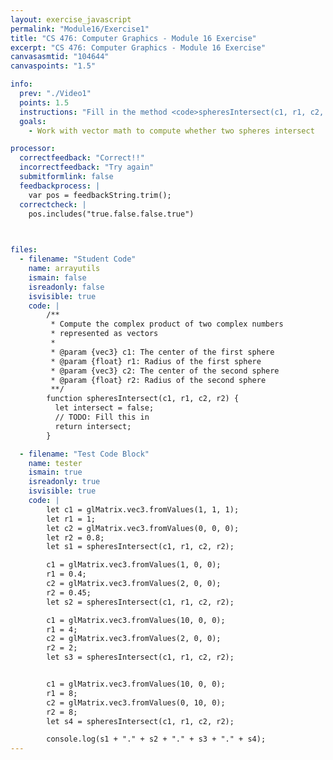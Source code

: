 ```yaml
---
layout: exercise_javascript
permalink: "Module16/Exercise1"
title: "CS 476: Computer Graphics - Module 16 Exercise"
excerpt: "CS 476: Computer Graphics - Module 16 Exercise"
canvasasmtid: "104644"
canvaspoints: "1.5"

info:
  prev: "./Video1"
  points: 1.5
  instructions: "Fill in the method <code>spheresIntersect(c1, r1, c2, r2)</code> to determine whether two spheres intersect; that is, compare the distance between their centers to the sum of their radii."
  goals:
    - Work with vector math to compute whether two spheres intersect

processor:  
  correctfeedback: "Correct!!" 
  incorrectfeedback: "Try again"
  submitformlink: false
  feedbackprocess: | 
    var pos = feedbackString.trim();
  correctcheck: |
    pos.includes("true.false.false.true")
      


files:
  - filename: "Student Code"
    name: arrayutils
    ismain: false
    isreadonly: false
    isvisible: true
    code: |
        /**
         * Compute the complex product of two complex numbers 
         * represented as vectors
         * 
         * @param {vec3} c1: The center of the first sphere
         * @param {float} r1: Radius of the first sphere
         * @param {vec3} c2: The center of the second sphere
         * @param {float} r2: Radius of the second sphere
         **/
        function spheresIntersect(c1, r1, c2, r2) {
          let intersect = false;
          // TODO: Fill this in
          return intersect;
        }

  - filename: "Test Code Block"
    name: tester
    ismain: true
    isreadonly: true
    isvisible: true
    code: | 
        let c1 = glMatrix.vec3.fromValues(1, 1, 1);
        let r1 = 1;
        let c2 = glMatrix.vec3.fromValues(0, 0, 0);
        let r2 = 0.8;
        let s1 = spheresIntersect(c1, r1, c2, r2);

        c1 = glMatrix.vec3.fromValues(1, 0, 0);
        r1 = 0.4;
        c2 = glMatrix.vec3.fromValues(2, 0, 0);
        r2 = 0.45;
        let s2 = spheresIntersect(c1, r1, c2, r2);

        c1 = glMatrix.vec3.fromValues(10, 0, 0);
        r1 = 4;
        c2 = glMatrix.vec3.fromValues(2, 0, 0);
        r2 = 2;
        let s3 = spheresIntersect(c1, r1, c2, r2);


        c1 = glMatrix.vec3.fromValues(10, 0, 0);
        r1 = 8;
        c2 = glMatrix.vec3.fromValues(0, 10, 0);
        r2 = 8;
        let s4 = spheresIntersect(c1, r1, c2, r2);

        console.log(s1 + "." + s2 + "." + s3 + "." + s4);
---
```


